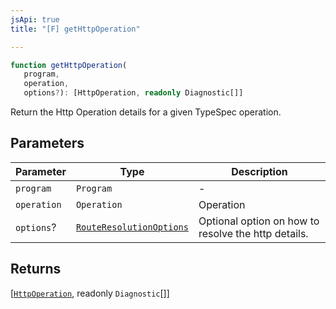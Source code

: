 ```yaml
---
jsApi: true
title: "[F] getHttpOperation"

---
```

```ts
function getHttpOperation(
   program, 
   operation, 
   options?): [HttpOperation, readonly Diagnostic[]]
```

Return the Http Operation details for a given TypeSpec operation.

## Parameters

| Parameter | Type | Description |
| ------ | ------ | ------ |
| `program` | `Program` | - |
| `operation` | `Operation` | Operation |
| `options`? | [`RouteResolutionOptions`](../interfaces/RouteResolutionOptions.md) | Optional option on how to resolve the http details. |

## Returns

[[`HttpOperation`](../interfaces/HttpOperation.md), readonly `Diagnostic`[]]
